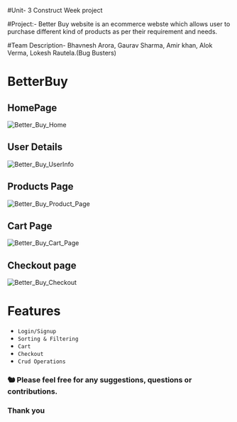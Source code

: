 #Unit- 3 Construct Week project

#Project:- Better Buy website is an ecommerce webste which allows user to purchase different kind of products as per
their requirement and needs.

#Team Description- Bhavnesh Arora, Gaurav Sharma, Amir khan, Alok Verma, Lokesh Rautela.(Bug Busters)

# BetterBuy

## HomePage
![Better_Buy_Home](https://user-images.githubusercontent.com/110032728/221776894-3cddaacf-cc04-44a6-b0d2-736dbc1f2499.png)

## User Details
![Better_Buy_UserInfo](https://user-images.githubusercontent.com/110032728/221776970-fee68da8-c16e-4b6f-80fd-97e40e7b3ef2.png)

## Products Page
![Better_Buy_Product_Page](https://user-images.githubusercontent.com/110032728/221776923-27ad170e-9d04-42b1-9ef3-adc1abaae941.png)

## Cart Page
![Better_Buy_Cart_Page](https://user-images.githubusercontent.com/110032728/221777060-ebf1e379-5919-404f-a410-da9c39951487.png)

## Checkout page
![Better_Buy_Checkout](https://user-images.githubusercontent.com/110032728/221780726-8ef8146e-6461-4f03-b5e2-a6760db4ea80.png)

# Features
 - `Login/Signup`
 - `Sorting & Filtering`
 - `Cart`
 - `Checkout`
 - `Crud Operations`

### :chipmunk: Please feel free for any suggestions, questions or contributions. 
### Thank you 
